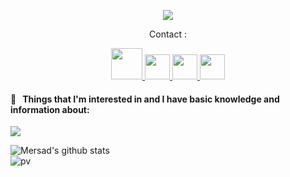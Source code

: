 
<!--
**MersadAkbari/MersadAkbari** is a ✨ _special_ ✨ repository because its `README.md` (this file) appears on your GitHub profile.

Here are some ideas to get you started:

- 🔭 I’m currently working on ...
- 🌱 I’m currently learning ...
- 👯 I’m looking to collaborate on ...
- 🤔 I’m looking for help with ...
- 💬 Ask me about ...
- 📫 How to reach me: ...
- 😄 Pronouns: ...
- ⚡ Fun fact: ...
-->
<!--
```yaml

```-->

<p align="center">
  <!-- Typing SVG by DenverCoder1 - https://github.com/DenverCoder1/readme-typing-svg -->
  <a href="https://github.com/DenverCoder1/readme-typing-svg">
    <img src="https://readme-typing-svg.demolab.com/?lines=Mersad%20Akbari;born in 2004;interested in programming;love you mwah&font=Fira%20Code&center=true&width=440&height=45&color=f75c7e&vCenter=true&pause=1000&size=22" /></a>
</p>
<p align="center" color="purple">
<font >
   Contact : 
</font>
  </p>
<p align="center">
  <a href="https://instagram.com/mersad.public">
    <img width=50 src="https://github.com/MersadAkbari/MersadAkbari/blob/main/icons/5209152_instagram_media_multimedia_online_social_icon.png" />
  </a>
    <a href="https://x.com/mersadakbari23">
    <img width=40 src="https://github.com/MersadAkbari/MersadAkbari/blob/main/icons/8726494_twitter_icon.png" />
  </a>
      <a href="https://t.me/mersadakbari23">
    <img width=40 src="https://github.com/MersadAkbari/MersadAkbari/blob/main/icons/8726389_telegram_alt_icon.png" />
  </a>
        <a href="https://linkedin.com/MersadAkbari">
    <img width=40 src="https://github.com/MersadAkbari/MersadAkbari/blob/main/icons/8726150_linkedin_icon.png" />
  </a>


<h4> 🚀 &nbsp; Things that I'm interested in and I have basic knowledge and information about: </h4>
<p>
  <a href="https://instagram.com/mersad.public">
    <img src="https://skillicons.dev/icons?i=androidstudio,bash,blender,c,docker,git,github,kotlin,linux,py,regex" />
  </a>
</p>

![Mersad's github stats](https://github-readme-stats.vercel.app/api?username=MersadAkbari&show_icons=true&theme=dracula)
<br>
![pv](https://pageview.vercel.app/?github_user=MersadAkbari)
